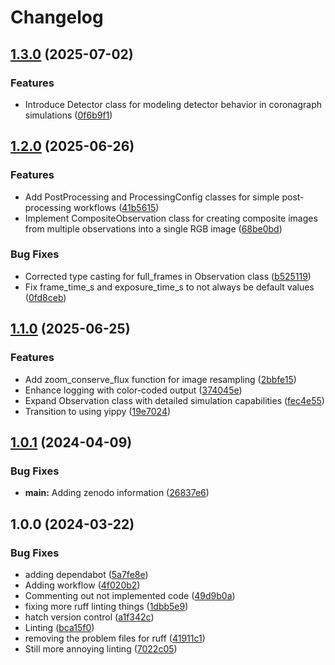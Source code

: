 # Changelog

## [1.3.0](https://github.com/CoreySpohn/coronagraphoto/compare/v1.2.0...v1.3.0) (2025-07-02)


### Features

* Introduce Detector class for modeling detector behavior in coronagraph simulations ([0f6b9f1](https://github.com/CoreySpohn/coronagraphoto/commit/0f6b9f1e6d40217f9d4bd771a2d3f0b6536cd26f))

## [1.2.0](https://github.com/CoreySpohn/coronagraphoto/compare/v1.1.0...v1.2.0) (2025-06-26)


### Features

* Add PostProcessing and ProcessingConfig classes for simple post-processing workflows ([41b5615](https://github.com/CoreySpohn/coronagraphoto/commit/41b5615ec7b59796fbf4f9501ef73e1847635763))
* Implement CompositeObservation class for creating composite images from multiple observations into a single RGB image ([68be0bd](https://github.com/CoreySpohn/coronagraphoto/commit/68be0bd25aa2ec6b421b36171909d76229009804))


### Bug Fixes

* Corrected type casting for full_frames in Observation class ([b525119](https://github.com/CoreySpohn/coronagraphoto/commit/b525119cc3936a19dc3b952749ee9869074e785d))
* Fix frame_time_s and exposure_time_s to not always be default values ([0fd8ceb](https://github.com/CoreySpohn/coronagraphoto/commit/0fd8cebfe64ff9f192c640f8faf6e57e7d5bdf91))

## [1.1.0](https://github.com/CoreySpohn/coronagraphoto/compare/v1.0.1...v1.1.0) (2025-06-25)


### Features

* Add zoom_conserve_flux function for image resampling ([2bbfe15](https://github.com/CoreySpohn/coronagraphoto/commit/2bbfe1535da6bda3262fb9ae6c1cd5e51eb96302))
* Enhance logging with color-coded output ([374045e](https://github.com/CoreySpohn/coronagraphoto/commit/374045e7201dae5e354f4c4aa7c4d7270f9761a3))
* Expand Observation class with detailed simulation capabilities ([fec4e55](https://github.com/CoreySpohn/coronagraphoto/commit/fec4e5586e17701fe051cb34a6b74956b1af48d1))
* Transition to using yippy ([19e7024](https://github.com/CoreySpohn/coronagraphoto/commit/19e702459388051868c60841e9ee8278b87f8ab9))

## [1.0.1](https://github.com/CoreySpohn/coronagraphoto/compare/v1.0.0...v1.0.1) (2024-04-09)


### Bug Fixes

* **main:** Adding zenodo information ([26837e6](https://github.com/CoreySpohn/coronagraphoto/commit/26837e6b894d0380d0dd529506da1cd35d1ccc1d))

## 1.0.0 (2024-03-22)


### Bug Fixes

* adding dependabot ([5a7fe8e](https://github.com/CoreySpohn/coronagraphoto/commit/5a7fe8e613a436155293495a44fb121d98819f16))
* Adding workflow ([4f020b2](https://github.com/CoreySpohn/coronagraphoto/commit/4f020b26ce70578127a3560af6947c1d43b1dfaf))
* Commenting out not implemented code ([49d9b0a](https://github.com/CoreySpohn/coronagraphoto/commit/49d9b0a40beb106a432fe501d4f5d01459162e41))
* fixing more ruff linting things ([1dbb5e9](https://github.com/CoreySpohn/coronagraphoto/commit/1dbb5e90553949a5d9d186df91868a4f48c3ea0a))
* hatch version control ([a1f342c](https://github.com/CoreySpohn/coronagraphoto/commit/a1f342ce8b883076205bb832bbdd9f964bede3fa))
* Linting ([bca15f0](https://github.com/CoreySpohn/coronagraphoto/commit/bca15f0e096ce67466117c92d0cc6487ea11010e))
* removing the problem files for ruff ([41911c1](https://github.com/CoreySpohn/coronagraphoto/commit/41911c1f86c455dd560d054ff65ceeb843c76619))
* Still more annoying linting ([7022c05](https://github.com/CoreySpohn/coronagraphoto/commit/7022c05ec4c1ecf7f0859803a0fc47198a11939c))
